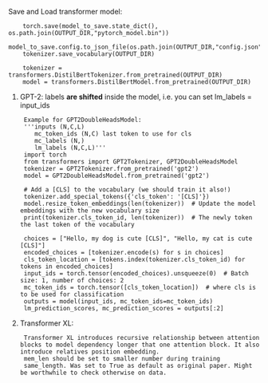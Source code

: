 Save and Load transformer model:
                
        torch.save(model_to_save.state_dict(), os.path.join(OUTPUT_DIR,"pytorch_model.bin"))
        model_to_save.config.to_json_file(os.path.join(OUTPUT_DIR,"config.json"))
        tokenizer.save_vocabulary(OUTPUT_DIR)
        
        tokenizer = transformers.DistilBertTokenizer.from_pretrained(OUTPUT_DIR)
        model = transformers.DistilBertModel.from_pretrained(OUTPUT_DIR)

1. GPT-2:
  labels **are shifted** inside the model, i.e. you can set lm_labels = input_ids
                
        Example for GPT2DoubleHeadsModel:
        '''inputs (N,C,L)
           mc_token_ids (N,C) last token to use for cls
           mc_labels (N,)
           lm_labels (N,C,L)'''
        import torch
        from transformers import GPT2Tokenizer, GPT2DoubleHeadsModel
        tokenizer = GPT2Tokenizer.from_pretrained('gpt2')
        model = GPT2DoubleHeadsModel.from_pretrained('gpt2')
        
        # Add a [CLS] to the vocabulary (we should train it also!)
        tokenizer.add_special_tokens({'cls_token': '[CLS]'})
        model.resize_token_embeddings(len(tokenizer))  # Update the model embeddings with the new vocabulary size
        print(tokenizer.cls_token_id, len(tokenizer))  # The newly token the last token of the vocabulary
        
        choices = ["Hello, my dog is cute [CLS]", "Hello, my cat is cute [CLS]"]
        encoded_choices = [tokenizer.encode(s) for s in choices]
        cls_token_location = [tokens.index(tokenizer.cls_token_id) for tokens in encoded_choices]
        input_ids = torch.tensor(encoded_choices).unsqueeze(0)  # Batch size: 1, number of choices: 2
        mc_token_ids = torch.tensor([cls_token_location])  # where cls is to be used for classification
        outputs = model(input_ids, mc_token_ids=mc_token_ids)
        lm_prediction_scores, mc_prediction_scores = outputs[:2]

2. Transformer XL:
               
        Transformer XL introduces recursive relationship between attention blocks to model dependency longer that one attention block. It also introduce relatives position embedding.
        mem_len should be set to smaller number during training
        same_length. Was set to True as default as original paper. Might be worthwhile to check otherwise on data. 
  
